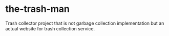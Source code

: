 # the-trash-man
Trash collector project that is not garbage collection implementation but an actual website for trash collection service.
